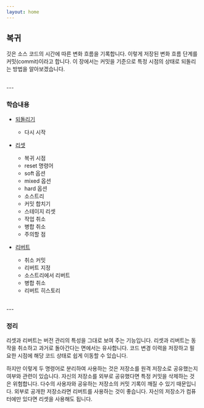 ```yaml
---
layout: home
---
```

## 복귀
깃은 소스 코드의 시간에 따른 변화 흐름을 기록합니다. 이렇게 저장된 변화 흐름 단계를 커밋(commit)이라고 합니다. 이 장에서는 커밋을 기준으로 특정 시점의 상태로 되돌리는 방법을 알아보겠습니다.  

<br>
---

### 학습내용
* [되돌리기](09.1)
    + 다시 시작 

* [리셋](09.2)
    + 복귀 시점 
    + reset 명령어 
    + soft 옵션
    + mixed 옵션 
    + hard 옵션 
    + 소스트리 
    + 커밋 합치기 
    + 스테이지 리셋 
    + 작업 취소 
    + 병합 취소 
    + 주의할 점

* [리버트](09.3) 
    + 취소 커밋 
    + 리버트 지정 
    + 소스트리에서 리버트 
    + 병합 취소 
    + 리버트 히스토리

<br>
---

### 정리
리셋과 리버트는 버전 관리의 특성을 그대로 보여 주는 기능입니다. 리셋과 리버트는 동작을 취소하고 과거로 돌아간다는 면에서는 유사합니다. 코드 변경 이력을 저장하고 필요한 시점에 해당 코드 상태로 쉽게 이동할 수 있습니다.  

하지만 이렇게 두 명령어로 분리하여 사용하는 것은 저장소를 원격 저장소로 공유했는지 여부와 관련이 있습니다. 자신의 저장소를 외부로 공유했다면 특정 커밋을 삭제하는 것은 위험합니다. 다수의 사용자와 공유하는 저장소의 커밋 기록이 깨질 수 있기 때문입니다. 외부로 공개한 저장소라면 리버트를 사용하는 것이 좋습니다. 자신의 저장소가 컴퓨터에만 있다면 리셋을 사용해도 됩니다.  

<br><br>